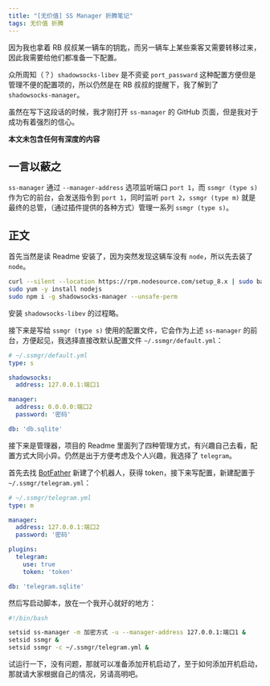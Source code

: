 ```yaml
---
title: "[无价值] SS Manager 折腾笔记"
tags: 无价值 折腾
---
```


因为我也拿着 RB 叔叔某一辆车的钥匙，而另一辆车上某些乘客又需要转移过来，因此我需要给他们都准备一下配置。

众所周知（？）`shadowsocks-libev` 是不资瓷 `port_passward` 这种配置方便但是管理不便的配置项的，所以仍然是在 RB 叔叔的提醒下，我了解到了 `shadowsocks-manager`。

虽然在写下这段话的时候，我才刚打开 `ss-manager` 的 GitHub 页面，但是我对于成功有着强烈的信心。

**本文未包含任何有深度的内容**

<!-- more -->

## 一言以蔽之

`ss-manager` 通过 `--manager-address` 选项监听端口 `port 1`，而 `ssmgr (type s)` 作为它的前台，会发送指令到 `port 1`，同时监听 `port 2`，`ssmgr (type m)` 就是最终的总管，（通过插件提供的各种方式）管理一系列 `ssmgr (type s)`。

## 正文

首先当然是读 Readme 安装了，因为突然发现这辆车没有 `node`，所以先去装了 `node`。

```bash
curl --silent --location https://rpm.nodesource.com/setup_8.x | sudo bash -
sudo yum -y install nodejs
sudo npm i -g shadowsocks-manager --unsafe-perm
```

安装 `shadowsocks-libev` 的过程略。

接下来是写给 `ssmgr (type s)` 使用的配置文件，它会作为上述 `ss-manager` 的前台，方便起见，我选择直接改默认配置文件 `~/.ssmgr/default.yml`：

```yaml	
# ~/.ssmgr/default.yml
type: s

shadowsocks:
  address: 127.0.0.1:端口1

manager:
  address: 0.0.0.0:端口2
  password: '密码'

db: 'db.sqlite'
```

接下来是管理器，项目的 Readme 里面列了四种管理方式，有兴趣自己去看，配置方式大同小异。仍然是出于方便考虑及个人兴趣，我选择了 `telegram`。

首先去找 [BotFather](https://telegram.me/BotFather) 新建了个机器人，获得 token，接下来写配置，新建配置于 `~/.ssmgr/telegram.yml`：

```yaml
# ~/.ssmgr/telegram.yml
type: m

manager:
  address: 127.0.0.1:端口2
  password: '密码'

plugins:
  telegram:
    use: true
    token: 'token'

db: 'telegram.sqlite'
```

然后写启动脚本，放在一个我开心就好的地方：

```bash
#!/bin/bash

setsid ss-manager -m 加密方式 -u --manager-address 127.0.0.1:端口1 &
setsid ssmgr &
setsid ssmgr -c ~/.ssmgr/telegram.yml &
```

试运行一下，没有问题，那就可以准备添加开机启动了，至于如何添加开机启动，那就请大家根据自己的情况，另请高明吧。